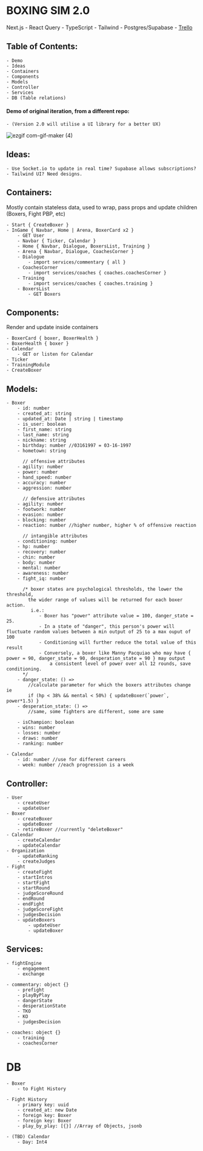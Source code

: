 # BOXING SIM 2.0
Next.js - React Query - TypeScript - Tailwind - Postgres/Supabase - [Trello](https://trello.com/b/SgfstIJl/box-sim-20)

## Table of Contents:
    - Demo
    - Ideas
    - Containers
    - Components
    - Models
    - Controller
    - Services
    - DB (Table relations)

#### Demo of original iteration, from a different repo:
    - (Version 2.0 will utilise a UI library for a better UX)

![ezgif com-gif-maker (4)](https://user-images.githubusercontent.com/100096239/182052991-a6f1cf5c-8690-4357-b022-2bcda9c467b6.gif)

## Ideas:
    - Use Socket.io to update in real time? Supabase allows subscriptions?
    - Tailwind UI? Need designs.

## Containers:
Mostly contain stateless data, used to wrap, pass props and update children (Boxers, Fight PBP, etc)

    - Start { CreateBoxer }
    - InGame { Navbar, Home | Arena, BoxerCard x2 }
        - GET User
        - Navbar { Ticker, Calendar }
        - Home { Navbar, Dialogue, BoxersList, Training }
        - Arena { Navbar, Dialogue, CoachesCorner }
        - Dialogue
            - import services/commentary { all }
        - CoachesCorner
            - import services/coaches { coaches.coachesCorner }
        - Training
            - import services/coaches { coaches.training }
        - BoxersList
            - GET Boxers

## Components:
Render and update inside containers

    - BoxerCard { boxer, BoxerHealth }
    - BoxerHealth { boxer }
    - Calendar
        - GET or listen for Calendar
    - Ticker
    - TrainingModule
    - CreateBoxer

## Models:
    - Boxer
        - id: number
        - created_at: string
        - updated_at: Date | string | timestamp
        - is_user: boolean
        - first_name: string
        - last_name: string
        - nickname: string
        - birthday: number //03161997 = 03-16-1997
        - hometown: string

          // offensive attributes
        - agility: number
        - power: number
        - hand_speed: number
        - accuracy: number
        - aggression: number

          // defensive attributes
        - agility: number
        - footwork: number
        - evasion: number
        - blocking: number
        - reaction: number //higher number, higher % of offensive reaction
          
          // intangible attributes
        - conditioning: number
        - hp: number
        - recovery: number
        - chin: number
        - body: number
        - mental: number
        - awareness: number
        - fight_iq: number

          /* boxer states are psychological thresholds, the lower the threshold,
            the wider range of values will be returned for each boxer action.
             i.e.:
                - Boxer has "power" attribute value = 100, danger_state = 25.
                - In a state of "danger", this person's power will fluctuate random values between a min output of 25 to a max ouput of 100
                - Conditioning will further reduce the total value of this result
                - Conversely, a boxer like Manny Pacquiao who may have { power = 90, danger_state = 90, desperation_state = 90 } may output
                    a consistent level of power over all 12 rounds, save conditioning.
          */
        - danger_state: () =>  
            //calculate parameter for which the boxers attributes change ie
            if (hp < 38% && mental < 50%) { updateBoxer(`power`, power*1.5) }
        - desperation_state: () =>
            //same, some fighters are different, some are same

        - isChampion: boolean
        - wins: number
        - losses: number
        - draws: number
        - ranking: number

    - Calendar
        - id: number //use for different careers
        - week: number //each progression is a week

## Controller:
    - User
        - createUser
        - updateUser
    - Boxer
        - createBoxer
        - updateBoxer
        - retireBoxer //currently "deleteBoxer"
    - Calendar
        - createCalendar
        - updateCalendar
    - Organization
        - updateRanking
        - createJudges
    - Fight
        - createFight
        - startIntros
        - startFight
        - startRound
        - judgeScoreRound
        - endRound
        - endFight
        - judgeScoreFight
        - judgesDecision
        - updateBoxers
            - updateUser
            - updateBoxer

## Services:
    - fightEngine
        - engagement
        - exchange

    - commentary: object {}
        - prefight
        - playByPlay
        - dangerState
        - desperationState
        - TKO
        - KO
        - judgesDecision

    - coaches: object {} 
        - training
        - coachesCorner


# DB
    - Boxer
        - to Fight History

    - Fight History
        - primary key: uuid
        - created_at: new Date
        - foreign key: Boxer
        - foreign key: Boxer
        - play_by_play: [{}] //Array of Objects, jsonb

    - (TBD) Calendar
        - Day: Int4

